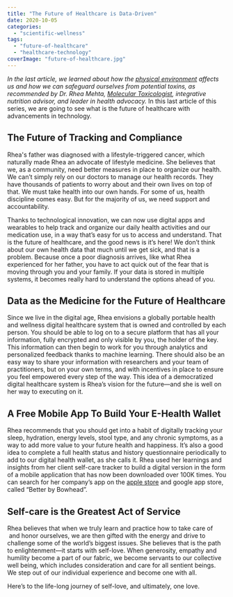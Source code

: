 ```yaml
---
title: "The Future of Healthcare is Data-Driven"
date: 2020-10-05
categories: 
  - "scientific-wellness"
tags: 
  - "future-of-healthcare"
  - "healthcare-technology"
coverImage: "future-of-healthcare.jpg"
---
```


_In the last article, we learned about how the [physical environment](https://www.livingrhea.com/inspiration/affects-of-physical-environment/) affects us and how we can safeguard ourselves from potential toxins, as recommended by Dr. Rhea Mehta, [Molecular Toxicologist](https://www.livingrhea.com/inspiration/get-rid-of-home-of-toxins-with-dr-rhea-mehta-molecular-toxicologist/), integrative nutrition advisor, and leader in health advocacy._ In this last article of this series, we are going to see what is the future of healthcare with advancements in technology.

## **The Future of Tracking and Compliance**

Rhea's father was diagnosed with a lifestyle-triggered cancer, which naturally made Rhea an advocate of lifestyle medicine. She believes that we, as a community, need better measures in place to organize our health. We can’t simply rely on our doctors to manage our health records. They have thousands of patients to worry about and their own lives on top of that. We must take health into our own hands. For some of us, health discipline comes easy. But for the majority of us, we need support and accountability.

Thanks to technological innovation, we can now use digital apps and wearables to help track and organize our daily health activities and our medication use, in a way that’s easy for us to access and understand. That is the future of healthcare, and the good news is it’s here! We don’t think about our own health data that much until we get sick, and that is a problem. Because once a poor diagnosis arrives, like what Rhea experienced for her father, you have to act quick out of the fear that is moving through you and your family. If your data is stored in multiple systems, it becomes really hard to understand the options ahead of you.

## **Data as the Medicine for the Future of Healthcare**

Since we live in the digital age, Rhea envisions a globally portable health and wellness digital healthcare system that is owned and controlled by each person. You should be able to log on to a secure platform that has all your information, fully encrypted and only visible by you, the holder of the key. This information can then begin to work for you through analytics and personalized feedback thanks to machine learning. There should also be an easy way to share your information with researchers and your team of practitioners, but on your own terms, and with incentives in place to ensure you feel empowered every step of the way. This idea of a democratized digital healthcare system is Rhea’s vision for the future—and she is well on her way to executing on it.

## **A Free Mobile App To Build Your E-Health Wallet**

Rhea recommends that you should get into a habit of digitally tracking your sleep, hydration, energy levels, stool type, and any chronic symptoms, as a way to add more value to your future health and happiness. It’s also a good idea to complete a full health status and history questionnaire periodically to add to our digital health wallet, as she calls it. Rhea used her learnings and insights from her client self-care tracker to build a digital version in the form of a mobile application that has now been downloaded over 100K times. You can search for her company’s app on the [apple store](https://apps.apple.com/us/app/better-by-bowhead-health/id1385140037) and google app store, called “Better by Bowhead”.

## **Self-care is the Greatest Act of Service**

Rhea believes that when we truly learn and practice how to take care of  and honor ourselves, we are then gifted with the energy and drive to challenge some of the world’s biggest issues. She believes that is the path to enlightenment—it starts with self-love. When generosity, empathy and humility become a part of our fabric, we become servants to our collective well being, which includes consideration and care for all sentient beings. We step out of our individual experience and become one with all.

Here’s to the life-long journey of self-love, and ultimately, one love.
